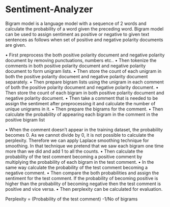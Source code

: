 # Sentiment-Analyzer

Bigram model is a language model with a sequence of 2 words and calculate the probability of a word given the preceding word. Bigram model can be used to assign sentiment as positive or negative to given text sentences as follows when set of positive and negative polarity documents are given.

•	First preprocess the both positive polarity document and negative polarity document by removing punctuations, numbers etc..
•	Then tokenize the comments in both positive polarity document and negative polarity document to form unigram lists.
•	Then store the count of each unigram in both the positive polarity document and negative polarity document separately.
•	Then prepare bigram lists using the unigram in each comment of both the positive polarity document and negative polarity document. 
•	Then store the count of each bigram in both positive polarity document and negative polarity document.
•	Then take a comment that is needed to be assign the sentiment after preprocessing it and calculate the number of unique unigrams in it. 
•	Then prepare the bigrams for the comment.
•	Then calculate the probability of appearing each bigram in the comment in the positive bigram list

•	When the comment doesn’t appear in the training dataset, the probability becomes 0. As we cannot divide by 0, it is not possible to calculate the perplexity. Therefore we can apply Laplace smoothing technique for smoothing. In that technique we pretend that we saw each bigram one time more than we did and add 1 to all the counts.
•	Then calculate the probability of the test comment becoming a positive comment by multiplying the probability of each bigram in the test comment.
•	In the same way calculate the probability of the test comment becoming a negative comment.
•	Then compare the both probabilities and assign the sentiment for the test comment. If the probability of becoming positive is higher than the probability of becoming negative then the test comment is positive and vice versa.
•	Then perplexity can be calculated for evaluation.

Perplexity = (Probability of the test comment) -1/No of bigrams
